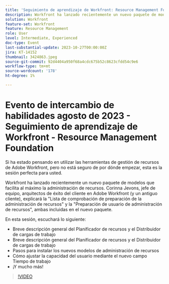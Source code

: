 ```yaml
---
title: 'Seguimiento de aprendizaje de Workfront: Resource Management Foundation'
description: Workfront ha lanzado recientemente un nuevo paquete de modelos que facilita al máximo la administración de recursos.   Una breve descripción general del Planificador de recursos y los pasos del Distribuidor de cargas de trabajo para instalar los nuevos modelos de gestión de recursos
solution: Workfront
feature-set: Workfront
feature: Resource Management
role: User
level: Intermediate, Experienced
doc-type: Event
last-substantial-update: 2023-10-27T00:00:00Z
jira: KT-14152
thumbnail: 3424863.jpeg
source-git-commit: 92d4404a950f68a4cdc675b52c8623cfdd54c9e6
workflow-type: tm+mt
source-wordcount: '178'
ht-degree: 1%

---
```



# Evento de intercambio de habilidades agosto de 2023 - Seguimiento de aprendizaje de Workfront - Resource Management Foundation

Si ha estado pensando en utilizar las herramientas de gestión de recursos de Adobe Workfront, pero no está seguro de por dónde empezar, esta es la sesión perfecta para usted.

Workfront ha lanzado recientemente un nuevo paquete de modelos que facilita al máximo la administración de recursos. Corinna Jevons, jefe de equipo, arquitectos de éxito del cliente en Adobe Workfront (y un antiguo cliente), explicará la &quot;Lista de comprobación de preparación de la administración de recursos&quot; y la &quot;Preparación de usuario de administración de recursos&quot;, ambas incluidas en el nuevo paquete.

En esta sesión, escuchará lo siguiente:

* Breve descripción general del Planificador de recursos y el Distribuidor de cargas de trabajo
* Breve descripción general del Planificador de recursos y el Distribuidor de cargas de trabajo
* Pasos para instalar los nuevos modelos de administración de recursos
* Cómo ajustar la capacidad del usuario mediante el nuevo campo Tiempo de trabajo
* ¡Y mucho más!

>[!VIDEO](https://video.tv.adobe.com/v/3424863/?learn=on)
